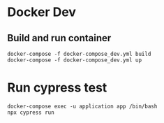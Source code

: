 # Docker Dev

## Build and run container
```shell
docker-compose -f docker-compose_dev.yml build
docker-compose -f docker-compose_dev.yml up
```

# Run cypress test
```shell
docker-compose exec -u application app /bin/bash
npx cypress run
```

